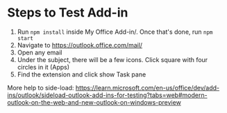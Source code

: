 # Steps to Test Add-in
1. Run `npm install` inside My Office Add-in/. Once that's done, run `npm start`
2. Navigate to https://outlook.office.com/mail/
3. Open any email
4. Under the subject, there will be a few icons. Click square with four circles in it (Apps)
5. Find the extension and click show Task pane

More help to side-load:
https://learn.microsoft.com/en-us/office/dev/add-ins/outlook/sideload-outlook-add-ins-for-testing?tabs=web#modern-outlook-on-the-web-and-new-outlook-on-windows-preview